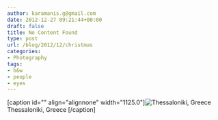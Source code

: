 ```yaml
---
author: karamanis.g@gmail.com
date: 2012-12-27 09:21:44+00:00
draft: false
title: No Content Found
type: post
url: /blog/2012/12/christmas
categories:
- Photography
tags:
- b&w
- people
- eyes
---
```


[caption id="" align="alignnone" width="1125.0"]![ Thessaloniki, Greece ](/images/2012-12-27-201212christmas/8313015131_5f6cff8fe4_o.jpg)
 Thessaloniki, Greece [/caption]
